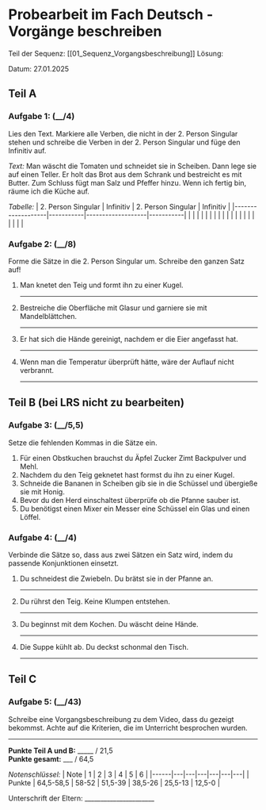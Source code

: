 # Probearbeit im Fach Deutsch - Vorgänge beschreiben

Teil der Sequenz: [[01_Sequenz_Vorgangsbeschreibung]]
Lösung: 

Datum: 27.01.2025

## Teil A

### Aufgabe 1: (__/4)
Lies den Text. Markiere alle Verben, die nicht in der 2. Person Singular stehen und schreibe die Verben in der 2. Person Singular und füge den Infinitiv auf.

*Text:*
Man wäscht die Tomaten und schneidet sie in Scheiben. Dann lege sie auf einen Teller. Er holt das Brot aus dem Schrank und bestreicht es mit Butter. Zum Schluss fügt man Salz und Pfeffer hinzu. Wenn ich fertig bin, räume ich die Küche auf.

*Tabelle:*
| 2. Person Singular | Infinitiv | 2. Person Singular | Infinitiv |
|-------------------|-----------|-------------------|-----------|
|                   |           |                   |           |
|                   |           |                   |           |
|                   |           |                   |           |
|                   |           |                   |           |

### Aufgabe 2: (__/8)
Forme die Sätze in die 2. Person Singular um. Schreibe den ganzen Satz auf!

1. Man knetet den Teig und formt ihn zu einer Kugel.
   _______________________________________________

2. Bestreiche die Oberfläche mit Glasur und garniere sie mit Mandelblättchen.
   _______________________________________________

3. Er hat sich die Hände gereinigt, nachdem er die Eier angefasst hat.
   _______________________________________________

4. Wenn man die Temperatur überprüft hätte, wäre der Auflauf nicht verbrannt.
   _______________________________________________

## Teil B (bei LRS nicht zu bearbeiten)

### Aufgabe 3: (__/5,5)
Setze die fehlenden Kommas in die Sätze ein.

1. Für einen Obstkuchen brauchst du Äpfel Zucker Zimt Backpulver und Mehl.
2. Nachdem du den Teig geknetet hast formst du ihn zu einer Kugel.
3. Schneide die Bananen in Scheiben gib sie in die Schüssel und übergieße sie mit Honig.
4. Bevor du den Herd einschaltest überprüfe ob die Pfanne sauber ist.
5. Du benötigst einen Mixer ein Messer eine Schüssel ein Glas und einen Löffel.

### Aufgabe 4: (__/4)
Verbinde die Sätze so, dass aus zwei Sätzen ein Satz wird, indem du passende Konjunktionen einsetzt.

1. Du schneidest die Zwiebeln. Du brätst sie in der Pfanne an.
   _______________________________________________

2. Du rührst den Teig. Keine Klumpen entstehen.
   _______________________________________________

3. Du beginnst mit dem Kochen. Du wäscht deine Hände.
   _______________________________________________

4. Die Suppe kühlt ab. Du deckst schonmal den Tisch.
   _______________________________________________

## Teil C

### Aufgabe 5: (__/43)
Schreibe eine Vorgangsbeschreibung zu dem Video, dass du gezeigt bekommst. Achte auf die Kriterien, die im Unterricht besprochen wurden.

---

**Punkte Teil A und B:** _____ / 21,5  
**Punkte gesamt:** ___ / 64,5

*Notenschlüssel:*
| Note | 1 | 2 | 3 | 4 | 5 | 6 |
|------|---|---|---|---|---|---|
| Punkte | 64,5-58,5 | 58-52 | 51,5-39 | 38,5-26 | 25,5-13 | 12,5-0 |

Unterschrift der Eltern: ______________________
